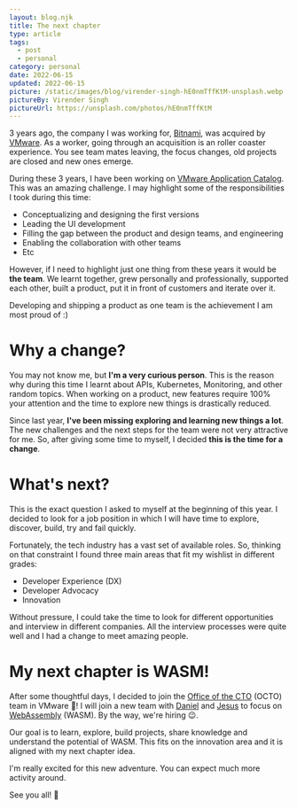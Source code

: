 ```yaml
---
layout: blog.njk
title: The next chapter
type: article
tags:
  - post
  - personal
category: personal
date: 2022-06-15
updated: 2022-06-15
picture: /static/images/blog/virender-singh-hE0nmTffKtM-unsplash.webp
pictureBy: Virender Singh
pictureUrl: https://unsplash.com/photos/hE0nmTffKtM
---
```


3 years ago, the company I was working for, [Bitnami](https://bitnami.com/), was acquired by [VMware](https://blogs.vmware.com/cloud/2019/05/15/vmware-to-acquire-bitnami/). As a worker, going through an acquisition is an roller coaster experience. You see team mates leaving, the focus changes, old projects are closed and new ones emerge.

During these 3 years, I have been working on [VMware Application Catalog](https://tanzu.vmware.com/application-catalog). This was an amazing challenge. I may highlight some of the responsibilities I took during this time:

- Conceptualizing and designing the first versions
- Leading the UI development
- Filling the gap between the product and design teams, and engineering
- Enabling the collaboration with other teams
- Etc

However, if I need to highlight just one thing from these years it would be **the team**. We learnt together, grew personally and professionally, supported each other, built a product, put it in front of customers and iterate over it.

Developing and shipping a product as one team is the achievement I am most proud of :)

# Why a change?

You may not know me, but **I'm a very curious person**. This is the reason why during this time I learnt about APIs, Kubernetes, Monitoring, and other random topics. When working on a product, new features require 100% your attention and the time to explore new things is drastically reduced.

Since last year, **I've been missing exploring and learning new things a lot**. The new challenges and the next steps for the team were not very attractive for me. So, after giving some time to myself, I decided **this is the time for a change**.

# What's next?

This is the exact question I asked to myself at the beginning of this year. I decided to look for a job position in which I will have time to explore, discover, build, try and fail quickly.

Fortunately, the tech industry has a vast set of available roles. So, thinking on that constraint I found three main areas that fit my wishlist in different grades:

- Developer Experience (DX)
- Developer Advocacy
- Innovation

Without pressure, I could take the time to look for different opportunities and interview in different companies. All the interview processes were quite well and I had a change to meet amazing people.

# My next chapter is WASM!

After some thoughtful days, I decided to join the [Office of the CTO](https://octo.vmware.com/) (OCTO) team in VMware 🥳! I will join a new team with [Daniel](https://twitter.com/vomkriege) and [Jesus](https://es.linkedin.com/in/jesusgm) to focus on [WebAssembly](https://webassembly.org/) (WASM). By the way, we're hiring 😉.

Our goal is to learn, explore, build projects, share knowledge and understand the potential of WASM. This fits on the innovation area and it is aligned with my next chapter idea.

I'm really excited for this new adventure. You can expect much more activity around.

See you all! 👋
